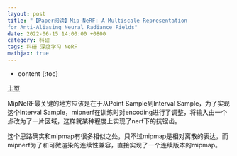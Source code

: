 ```yaml
---
layout: post
title: "【Paper阅读】Mip-NeRF: A Multiscale Representation
for Anti-Aliasing Neural Radiance Fields"
date: 2022-06-15 14:00:00 +0800
category: 科研
tags: 科研 深度学习 NeRF
mathjax: true
---
```


* content
{:toc}

[主页](https://jonbarron.info/mipnerf/)

MipNeRF最关键的地方应该是在于从Point Sample到Interval Sample，为了实现这个Interval Sample，mipnerf在训练时对encoding进行了调整，将输入由一个点改为了一片区域，这样就某种程度上实现了nerf下的抗锯齿。

这个思路确实和mipmap有很多相似之处，只不过mipmap是相对离散的表达，而mipnerf为了和可微渲染的连续性兼容，直接实现了一个连续版本的mipmap。


